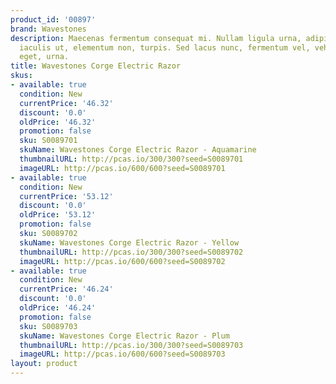 ```yaml
---
product_id: '00897'
brand: Wavestones
description: Maecenas fermentum consequat mi. Nullam ligula urna, adipiscing nec,
  iaculis ut, elementum non, turpis. Sed lacus nunc, fermentum vel, vehicula in, imperdiet
  eget, urna.
title: Wavestones Corge Electric Razor
skus:
- available: true
  condition: New
  currentPrice: '46.32'
  discount: '0.0'
  oldPrice: '46.32'
  promotion: false
  sku: S0089701
  skuName: Wavestones Corge Electric Razor - Aquamarine
  thumbnailURL: http://pcas.io/300/300?seed=S0089701
  imageURL: http://pcas.io/600/600?seed=S0089701
- available: true
  condition: New
  currentPrice: '53.12'
  discount: '0.0'
  oldPrice: '53.12'
  promotion: false
  sku: S0089702
  skuName: Wavestones Corge Electric Razor - Yellow
  thumbnailURL: http://pcas.io/300/300?seed=S0089702
  imageURL: http://pcas.io/600/600?seed=S0089702
- available: true
  condition: New
  currentPrice: '46.24'
  discount: '0.0'
  oldPrice: '46.24'
  promotion: false
  sku: S0089703
  skuName: Wavestones Corge Electric Razor - Plum
  thumbnailURL: http://pcas.io/300/300?seed=S0089703
  imageURL: http://pcas.io/600/600?seed=S0089703
layout: product
---
```

